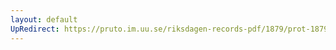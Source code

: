 ```yaml
---
layout: default
UpRedirect: https://pruto.im.uu.se/riksdagen-records-pdf/1879/prot-1879--ak--061/prot-1879--ak--061_015.pdf
---
```

